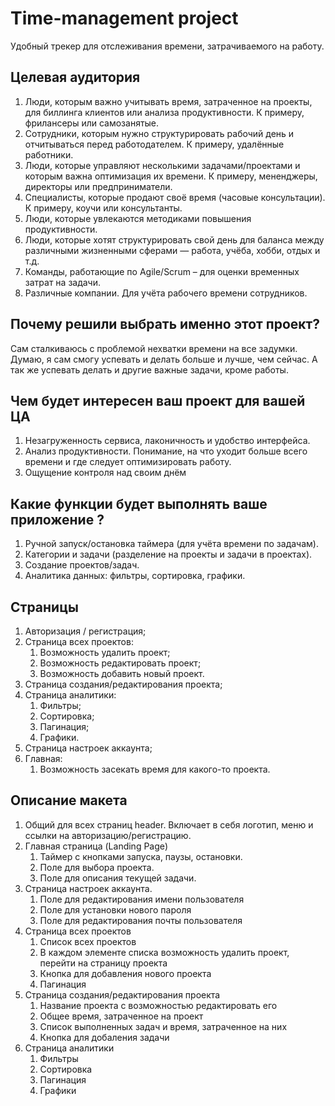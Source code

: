 # Time-management project

Удобный трекер для отслеживания времени, затрачиваемого на работу.

## Целевая аудитория

1. Люди, которым важно учитывать время, затраченное на проекты, для биллинга клиентов или анализа продуктивности. К примеру, фрилансеры или самозанятые.
2. Сотрудники, которым нужно структурировать рабочий день и отчитываться перед работодателем. К примеру, удалённые работники.
3. Люди, которые управляют несколькими задачами/проектами и которым важна оптимизация их времени. К примеру, мененджеры, директоры или предприниматели.
4. Специалисты, которые продают своё время (часовые консультации). К примеру, коучи или консультанты.
5. Люди, которые увлекаются методиками повышения продуктивности.
6. Люди, которые хотят структурировать свой день для баланса между различными жизненными сферами — работа, учёба, хобби, отдых и т.д.
7. Команды, работающие по Agile/Scrum – для оценки временных затрат на задачи.
8. Различные компании. Для учёта рабочего времени сотрудников.

## Почему решили выбрать именно этот проект?

Сам сталкиваюсь с проблемой нехватки времени на все задумки. Думаю, я сам смогу успевать и делать больше и лучше, чем сейчас. А так же успевать делать и другие важные задачи, кроме работы.  

## Чем будет интересен ваш проект для вашей ЦА

1. Незагруженность сервиса, лаконичность и удобство интерфейса.
2. Анализ продуктивности. Понимание, на что уходит больше всего времени и где следует оптимизировать работу.
3. Ощущение контроля над своим днём

## Какие функции будет выполнять ваше приложение ?

1. Ручной запуск/остановка таймера (для учёта времени по задачам).
2. Категории и задачи (разделение на проекты и задачи в проектах).
3. Создание проектов/задач.
4. Аналитика данных: фильтры, сортировка, графики.

## Cтраницы

1. Авторизация / регистрация;
2. Страница всех проектов:
   1. Возможность удалить проект;
   2. Возможность редактировать проект;
   3. Возможность добавить новый проект.
3. Страница создания/редактирования проекта;
4. Страница аналитики:
   1. Фильтры;
   2. Сортировка;
   3. Пагинация;
   4. Графики.
5. Страница настроек аккаунта;
6. Главная:
   1. Возможность засекать время для какого-то проекта.

## Описание макета

1. Общий для всех страниц header. Включает в себя логотип, меню и ссылки на авторизацию/регистрацию.
2. Главная страница (Landing Page)
   1. Таймер с кнопками запуска, паузы, остановки.
   2. Поле для выбора проекта.
   3. Поле для описания текущей задачи.
3. Страница настроек аккаунта.
   1. Поле для редактирования имени пользователя
   2. Поле для установки нового пароля
   3. Поле для редактирования почты пользователя
4. Страница всех проектов
   1. Список всех проектов
   2. В каждом элементе списка возможность удалить проект, перейти на страницу проекта
   3. Кнопка для добавления нового проекта
   4. Пагинация
5. Страница создания/редактирования проекта
   1. Название проекта с возможностью редактировать его
   2. Общее время, затраченное на проект
   3. Список выполненных задач и время, затраченное на них
   4. Кнопка для добаления задачи
6. Страница аналитики
   1. Фильтры
   2. Сортировка
   3. Пагинация
   4. Графики
